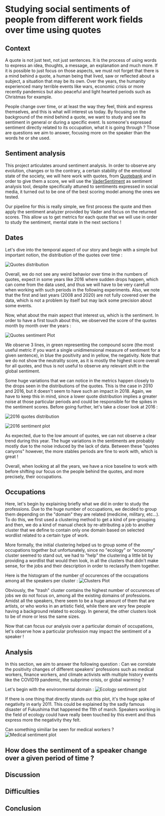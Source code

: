 # Studying social sentiments of people from different work fields over time using quotes

## Context
A quote is not just text, not just sentences. It is the process of using words to express an idea, thoughts, a message, an explanation and much more. If it is possible to just focus on those aspects, we must not forget that there is a mind behind a quote, a human being that lived, saw or reflected about a subject, a situation that may be its own.
Over the years, the humanity experienced many terrible events like wars, economic crisis or more recently pandemics but also peaceful and light hearted periods such as Christmas for example.

People change over time, or at least the way they feel, think and express themselves, and this is what will interest us today. By focusing on the background of the mind behind a quote, we want to study and see its sentiment in general or during a specific event. Is someone's expressed sentiment directly related to its occupation, what it is going through ? Those are questions we aim to answer, focusing more on the speaker than the words he or she used.

## Sentiment analysis
This project articulates around sentiment analysis. In order to observe any evolution, changes or to the contrary, a certain stability of the emotional state of the society, we will here work with quotes, from [Quotebank](https://github.com/epfl-dlab/Quotebank) and in order to give them a score, we will use the [VaderSentiment](https://github.com/cjhutto/vaderSentiment) as sentiment analysis tool, despite specifically attuned to sentiments expressed in social media, it turned out to be one of the best scoring model among the ones we tested.

Our pipeline for this is really simple, we first process the quote and then apply the sentiment analyzer provided by Vader and focus on the returned scores.
This allow us to get metrics for each quote that we will use in order to study the sentiment, mental state in the next sections !

## Dates
Let's dive into the temporal aspect of our story and begin with a simple but important notion, the distribution of the quotes over time :

![Quotes distribution](img/distriballquotes.jfif)

Overall, we do not see any weird behavior over time in the numbers of quotes, expect in some years like 2016 where sudden drops happen, which can come from the data used, and thus we will have to be very carefull when working with such periods in the following experiments.
Also, we note that the first and last years (2008 and 2020) are not fully covered over the data, which is not a problem by itself but may lack some precision about some events.

Now, what about the main aspect that interest us, which is the sentiment. In order to have a first touch about this, we observed the score of the quotes month by month over the years :

![Quotes sentiment Plot](img/allquotessentimentplot.jfif)

We observe 3 lines, in green representing the compound score (the most useful metric if you want a single unidimensional measure of sentiment for a given sentence), in blue the positivity and in yellow, the negativity. Note that we do not show the neutrality score, as it is mostly the highest score overall for all quotes, and thus is not useful to observe any relevant shift in the global sentiment.

Some huge variations that we can notice in the metrics happen closely to the drops seen in the distributions of the quotes. This is the case in 2010 and 2016, but it doesn't seem to have such an impact in 2018. Again, we have to keep this in mind, since a lower quote distribution implies a greater noise at those particular periods and could be responsible for the spikes in the sentiment scores. Before going further, let's take a closer look at 2016 :

![2016 quotes distribution](img/distribquote2016.jfif)

![2016 sentiment plot](img/plotsentiment2016.jfif)

As expected, due to the low amount of quotes, we can not observe a clear trend during this year. The huge variations in the sentiments are probably mostly due to the noise induced by the lack of data. Between these "quotes canyons" however, the more stables periods are fine to work with, which is great !

Overall, when looking at all the years, we have a nice baseline to work with before shifting our focus on the people behind the quotes, and more precisely, their occupations.

## Occupations
Here, let's begin by explaining briefly what we did in order to study the professions. Due to the huge number of occupations, we decided to group them depending on the "domain" they are related (medicine, military, etc...). To do this, we first used a clustering method to get a kind of pre-grouping and then, we do a kind of manual check by re-attributing a job to another cluster that we define to contain only one domain based on selected wordlist related to a certain type of work. 

More formally, the initial clustering helped us to group some of the occupations together but unfortunately, since no "ecology" or "economy" cluster seemed to stand out, we had to "help" the clustering a little bit by providing a wordlist that would then look, in all the clusters that didn't make sense, for the jobs and their description in order to reclassify them together.

Here is the histogram of the number of occurences of the occupations among all the speakers per cluster :
![Clusters Plot](img/plotcluster.jfif)

Obviously, the "trash" cluster contains the highest number of occurences of jobs we do not focus on, among all the existing domains of professions. Amidst all the speakers, there seem to be a huge amount of them that are artists, or who works in an artistic field, while there are very few people having a background related to ecology. In general, the other clusters look to be of more or less the same sizes.

Now that can focus our analysis over a particular domain of occupations, let's observe how a particular profession may impact the sentiment of a speaker !

## Analysis
In this section, we aim to answer the following question : Can we correlate the positivity changes of different speakers' professions such as medical workers, finance workers, and climate activists with multiple history events like the COVID19 pandemic, the subprime crisis, or global warming ?

Let's begin with the environmental domain :
![Ecology sentiment plot](img/plotecologysentiment.jfif)

If there is one thing that directly stands out this plot, it's the huge spike of negativity in early 2011. This could be explained by the sadly famous disaster of Fukushima that happened the 11th of march. Speakers working in the field of ecology could have really been touched by this event and thus express more the negativity they felt.

Can something similiar be seen for medical workers ?
![Medical sentiment plot](img/plotmedicalsentiment.jfif)



## How does the sentiment of a speaker change over a given period of time ?

## Discussion

## Difficulties

## Conclusion
